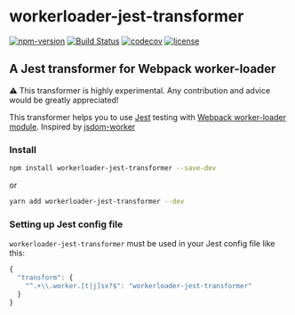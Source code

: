 # workerloader-jest-transformer

[![npm-version](https://img.shields.io/npm/v/workerloader-jest-transformer.svg)](https://www.npmjs.com/package/workerloader-jest-transformer) [![Build Status](https://travis-ci.org/astagi/workerloader-jest-transformer.svg?branch=master)](https://travis-ci.org/astagi/workerloader-jest-transformer) [![codecov](https://codecov.io/gh/astagi/workerloader-jest-transformer/branch/master/graph/badge.svg)](https://codecov.io/gh/astagi/workerloader-jest-transformer) [![license](https://img.shields.io/npm/l/express.svg)]()

## A Jest transformer for Webpack worker-loader

⚠️ This transformer is highly experimental. Any contribution and advice would be greatly appreciated!

This transformer helps you to use [Jest](https://facebook.github.io/jest/) testing with [Webpack worker-loader module](https://github.com/webpack-contrib/worker-loader). Inspired by [jsdom-worker](https://github.com/developit/jsdom-worker)

### Install

```sh
npm install workerloader-jest-transformer --save-dev
```

or

```sh
yarn add workerloader-jest-transformer --dev
```

### Setting up Jest config file

`workerloader-jest-transformer` must be used in your Jest config file like this:

```js
{
  "transform": {
    "^.+\\.worker.[t|j]sx?$": "workerloader-jest-transformer"
  }
}
```

